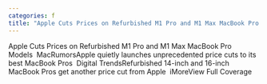 ```yaml
---
categories: f
title: "Apple Cuts Prices on Refurbished M1 Pro and M1 Max MacBook Pro Models  MacRumors"
---
```

Apple Cuts Prices on Refurbished M1 Pro and M1 Max MacBook Pro Models&nbsp;&nbsp;MacRumorsApple quietly launches unprecedented price cuts to its best MacBook Pros&nbsp;&nbsp;Digital TrendsRefurbished 14-inch and 16-inch MacBook Pros get another price cut from Apple&nbsp;&nbsp;iMoreView Full Coverage